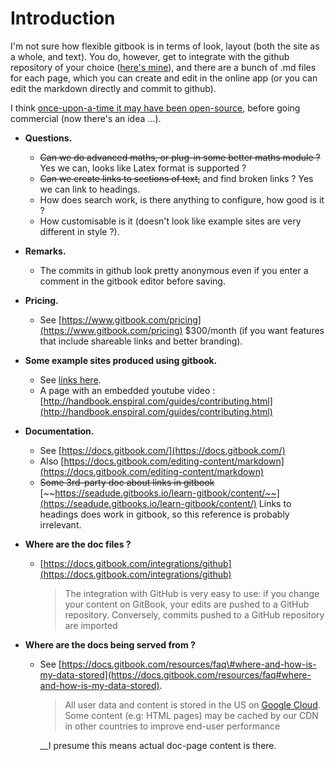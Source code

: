 # Introduction

I'm not sure how flexible gitbook is in terms of look, layout \(both the site as a whole, and text\). You do, however, get to integrate with the github repository of your choice \([here's mine](https://github.com/abhattal-ost/DocsPlay)\), and there are a bunch of .md files for each page, which you can create and edit in the online app \(or you can edit the markdown directly and commit to github\).

I think [once-upon-a-time it may have been open-source](https://github.com/GitbookIO/gitbook), before going commercial \(now there's an idea ...\).

* **Questions.**

  * ~~Can we do advanced maths, or plug-in some better maths module ?~~ Yes we can, looks like Latex format is supported ?
  * ~~Can we create links to sections of text,~~ and find broken links ? Yes we can link to headings.
  * How does search work, is there anything to configure, how good is it ?
  * How customisable is it \(doesn't look like example sites are very different in style ?\).

* **Remarks.**
  * The commits in github look pretty anonymous even if you enter a comment in the gitbook editor before saving. 
* **Pricing.**
  * See [https://www.gitbook.com/pricing](https://www.gitbook.com/pricing) $300/month \(if you want features that include shareable links and better branding\). 
* **Some example sites produced using gitbook.**
  * See [links here](https://github.com/GitbookIO/gitbook/blob/master/docs/examples.md).
  * A page with an embedded youtube video : [http://handbook.enspiral.com/guides/contributing.html](http://handbook.enspiral.com/guides/contributing.html) 
* **Documentation.**
  * See [https://docs.gitbook.com/](https://docs.gitbook.com/)
  * Also [https://docs.gitbook.com/editing-content/markdown](https://docs.gitbook.com/editing-content/markdown)
  * ~~Some 3rd-party doc about links in gitbook~~ [~~https://seadude.gitbooks.io/learn-gitbook/content/~~](https://seadude.gitbooks.io/learn-gitbook/content/) Links to headings does work in gitbook, so this reference is probably irrelevant. 
* **Where are the doc files ?**

  * [https://docs.gitbook.com/integrations/github](https://docs.gitbook.com/integrations/github)  


    > The integration with GitHub is very easy to use: if you change your content on GitBook, your edits are pushed to a GitHub repository. Conversely, commits pushed to a GitHub repository are imported

* **Where are the docs being served from ?**
  * See [https://docs.gitbook.com/resources/faq\#where-and-how-is-my-data-stored](https://docs.gitbook.com/resources/faq#where-and-how-is-my-data-stored).  


    > All user data and content is stored in the US on [Google Cloud](https://cloud.google.com/). Some content \(e.g: HTML pages\) may be cached by our CDN in other countries to improve end-user performance

  
    __I presume this means actual doc-page content is there.



